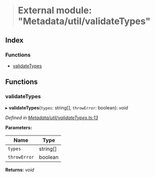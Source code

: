 > # External module: "Metadata/util/validateTypes"

## Index

### Functions

* [validateTypes](_metadata_util_validatetypes_.md#validatetypes)

## Functions

###  validateTypes

▸ **validateTypes**(`types`: string[], `throwError`: boolean): *void*

*Defined in [Metadata/util/validateTypes.ts:13](https://github.com/polkadot-js/api/blob/724c4b8/packages/types/src/Metadata/util/validateTypes.ts#L13)*

**Parameters:**

Name | Type |
------ | ------ |
`types` | string[] |
`throwError` | boolean |

**Returns:** *void*